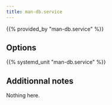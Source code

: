 ```yaml
---
title: man-db.service
---
```


{{% provided_by "man-db.service" %}}

## Options

{{% systemd_unit "man-db.service" %}}

## Additionnal notes

Nothing here.